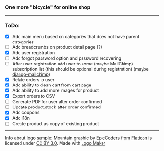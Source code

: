 ### One more "bicycle" for online shop
___
### ToDo:
- [x] Add main menu based on categories that does not have parent categories
- [ ] Add breadcrumbs on product detail page (?)
- [x] Add user registration
- [ ] Add forgot password option and password recovering
- [ ] After user registration add user to some (maybe MailChimp) subscription list (this should be optional during registration) (maybe [django-mailchimp](https://github.com/divio/django-mailchimp))
- [x] Relate orders to user
- [x] Add ability to clean cart from cart page
- [x] Add ability to add more images for product
- [x] Export orders to CSV
- [ ] Generate PDF for user after order confirmed
- [ ] Update product.stock after order confirmed
- [x] Add coupons
- [x] Add i18n
- [ ] Create product as copy of existing product

___
Info about logo sample:
Mountain graphic by <a href="http://www.flaticon.com/authors/epiccoders">EpicCoders</a> from <a href="http://www.flaticon.com/">Flaticon</a> is licensed under <a href="http://creativecommons.org/licenses/by/3.0/" title="Creative Commons BY 3.0">CC BY 3.0</a>. Made with <a href="http://logomakr.com" title="Logo Maker">Logo Maker</a>

